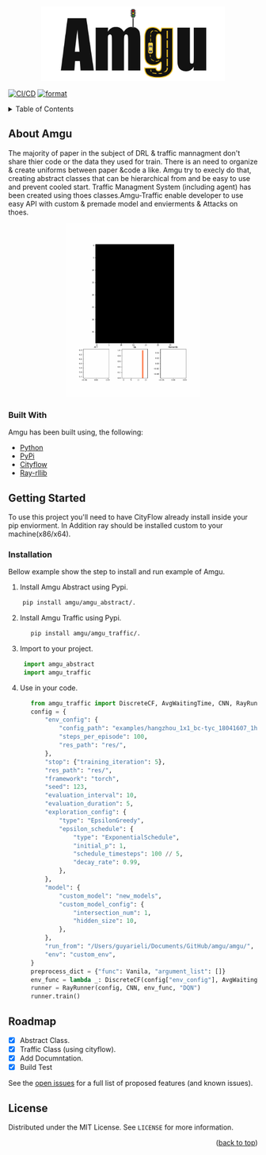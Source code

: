 <p align="center">
  <img src="assets/amgu.png" height="150" />
</p>

[![CI/CD](https://github.com/dev0Guy/amgu/actions/workflows/python-package-conda.yml/badge.svg)](https://github.com/dev0Guy/amgu/actions/workflows/python-package-conda.yml)
[![format](https://github.com/dev0Guy/amgu/actions/workflows/black.yml/badge.svg)](https://github.com/dev0Guy/amgu/actions/workflows/black.yml)

<!-- TABLE OF CONTENTS -->
<details>
  <summary>Table of Contents</summary>
  <ol>
    <li>
      <a href="#about-the-project">About The Project</a>
      <ul>
        <li><a href="#built-with">Built With</a></li>
      </ul>
    </li>
    <li>
      <a href="#getting-started">Getting Started</a>
      <ul>
        <li><a href="#prerequisites">Prerequisites</a></li>
        <li><a href="#installation">s</a></li>
      </ul>
    </li>
    <li><a href="#usage">Usage</a></li>
    <li><a href="#roadmap">Roadmap</a></li>
    <li><a href="#contributing">Contributing</a></li>
    <li><a href="#license">License</a></li>
    <li><a href="#contact">Contact</a></li>
    <li><a href="#acknowledgments">Acknowledgments</a></li>
  </ol>
</details>

<!-- ABOUT THE PROJECT -->
## About Amgu

The majority of paper in the subject of DRL & traffic mannagment don't share thier code or the
data they used for train.
There is an need to organize & create uniforms between paper &code a like.
Amgu try to execly do that, creating abstract classes that can be hierarchical from
and be easy to use and prevent cooled start. Traffic Managment System (including agent) has been created using thoes classes.Amgu-Traffic enable developer to use easy API with custom & premade
model and envierments & Attacks on thoes.

<p align="center">
  <img src="assets/cityflow.gif" height="350" />
</p>


### Built With

Amgu has been built using, the following:

* [Python](https://www.python.org/)
* [PyPi](https://pypi.org/)
* [Cityflow](https://github.com/cityflow-project/CityFlow)
* [Ray-rllib](https://github.com/ray-project/ray/blob/master/python/ray/rllib)

<!-- GETTING STARTED -->
## Getting Started

To use this project you'll need to have CityFlow already install inside your pip enviorment.
In Addition ray should be installed custom to your machine(x86/x64).

### Installation

Bellow example show the step to install and run example of Amgu.
1. Install Amgu Abstract using Pypi.
  ```sh
      pip install amgu/amgu_abstract/.
   ```
2. Install Amgu Traffic using Pypi.
   ```sh
      pip install amgu/amgu_traffic/.
   ```
3. Import to your project.
   ```python
    import amgu_abstract
    import amgu_traffic
   ```
4. Use in your code.
   ```python
      from amgu_traffic import DiscreteCF, AvgWaitingTime, CNN, RayRunner, Vanila
      config = {
          "env_config": {
              "config_path": "examples/hangzhou_1x1_bc-tyc_18041607_1h/config.json",
              "steps_per_episode": 100,
              "res_path": "res/",
          },
          "stop": {"training_iteration": 5},
          "res_path": "res/",
          "framework": "torch",
          "seed": 123,
          "evaluation_interval": 10,
          "evaluation_duration": 5,
          "exploration_config": {
              "type": "EpsilonGreedy",
              "epsilon_schedule": {
                  "type": "ExponentialSchedule",
                  "initial_p": 1,
                  "schedule_timesteps": 100 // 5,
                  "decay_rate": 0.99,
              },
          },
          "model": {
              "custom_model": "new_models",
              "custom_model_config": {
                  "intersection_num": 1,
                  "hidden_size": 10,
              },
          },
          "run_from": "/Users/guyarieli/Documents/GitHub/amgu/amgu/",
          "env": "custom_env",
      }
      preprocess_dict = {"func": Vanila, "argument_list": []}
      env_func = lambda _: DiscreteCF(config["env_config"], AvgWaitingTime, preprocess_dict)
      runner = RayRunner(config, CNN, env_func, "DQN")
      runner.train()

   ```

<!-- ROADMAP -->
## Roadmap
- [x] Abstract Class.
- [x] Traffic Class (using cityflow).
- [x] Add Documntation.
- [x] Build Test

See the [open issues](https://github.com/dev0Guy/amgu/issues) for a full list of proposed features (and known issues).

<!-- LICENSE -->
## License

Distributed under the MIT License. See `LICENSE` for more information.

<p align="right">(<a href="#top">back to top</a>)</p>
